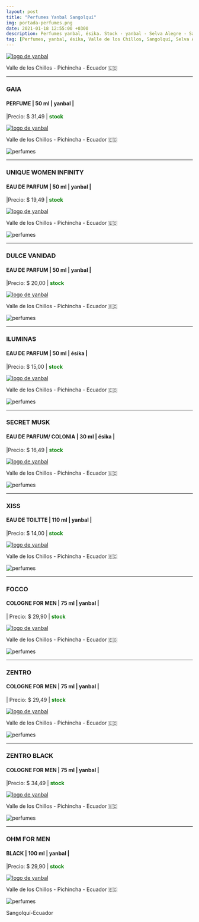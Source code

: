 ```yaml
---
layout: post
title: "Perfumes Yanbal Sangolquí"
img: portada-perfumes.png 
date: 2021-01-18 12:55:00 +0300
description: Perfumes yanbal, ésika. Stock - yanbal - Selva Alegre - Sangolquí
tag: [Perfumes, yanbal, ésika, Valle de los Chillos, Sangolquí, Selva Alegre]
---
```


[logoface]:  https://res.cloudinary.com/dpky6fcf6/image/upload/c_scale,w_180/v1624038829/Blog-Betty/3_icqdc9.png
[face]: https://www.facebook.com/Stock-Betty-100754135535413 "clic para abrir ir a facebook"
[![logo de yanbal][logoface]][face]

<p><i class="fa fa-map-marker" aria-hidden="true"></i> Valle de los Chillos - Pichincha - Ecuador 🇪🇨</p> 

***

### GAIA
#### PERFUME | 50 ml | yanbal  | 
|Precio: $  31,49  | <b style='color:green'> stock </b>

[logo]: https://raw.githubusercontent.com/Betty-C/bef/gh-pages/assets/img/linkw.jpg
[GAIA]:  https://api.whatsapp.com/send?phone=593995957267&text=%C2%A1Hola!%20Me%20interesa%20este%20producto%20-%3E%20Perfume%20GAIA%20-%20yanbal "clic para abrir chat de whatsapp"
 [![logo de yanbal][logo]][GAIA]
 
<p><i class="fa fa-map-marker" aria-hidden="true"></i> Valle de los Chillos - Pichincha - Ecuador 🇪🇨</p> 

![perfumes](https://res.cloudinary.com/dpky6fcf6/image/upload/c_scale,h_382,w_126/v1611002370/Blog-Betty/Perfumes/perfume-gaia-min_omgmsl.png)

* * *

### UNIQUE WOMEN INFINITY
#### EAU DE PARFUM  | 50 ml | yanbal  | 
|Precio: $  19,49  | <b style='color:green'> stock </b>

[logo]: https://raw.githubusercontent.com/Betty-C/bef/gh-pages/assets/img/linkw.jpg
[INFINITY]:  https://api.whatsapp.com/send?phone=593995957267&text=%C2%A1Hola!%20Me%20interesa%20este%20producto%20-%3E%20Perfume%20UNIQUE%20WOMEN%20INFINITY%20-%20yanbal "clic para abrir chat de whatsapp"
 [![logo de yanbal][logo]][INFINITY]
 
<p><i class="fa fa-map-marker" aria-hidden="true"></i> Valle de los Chillos - Pichincha - Ecuador 🇪🇨</p> 

![perfumes](https://res.cloudinary.com/dpky6fcf6/image/upload/c_scale,h_300,w_270/v1611001944/Blog-Betty/Perfumes/perfume-unique-min_q038cd.png)

* * *

### DULCE VANIDAD
#### EAU DE PARFUM  | 50 ml | yanbal  |
|Precio: $  20,00  | <b style='color:green'> stock </b>

[logo]: https://raw.githubusercontent.com/Betty-C/bef/gh-pages/assets/img/linkw.jpg
[VANIDAD]:  https://api.whatsapp.com/send?phone=593995957267&text=%C2%A1Hola!%20Me%20interesa%20este%20producto%20-%3E%20Perfume%20DULCE%20VANIDAD%20-%20yanbal "clic para abrir chat de whatsapp"
 [![logo de yanbal][logo]][VANIDAD]
 
<p><i class="fa fa-map-marker" aria-hidden="true"></i> Valle de los Chillos - Pichincha - Ecuador 🇪🇨</p> 

![perfumes](https://res.cloudinary.com/dpky6fcf6/image/upload/c_scale,h_300,w_200/v1611001940/Blog-Betty/Perfumes/perfume-vanidad-min_ca489o.png)

* * *

### ILUMINAS
#### EAU DE PARFUM  | 50 ml | ésika |
|Precio: $  15,00  | <b style='color:green'> stock </b>

[logo]: https://raw.githubusercontent.com/Betty-C/bef/gh-pages/assets/img/linkw.jpg
[ILUMINAS]:  https://api.whatsapp.com/send?phone=593995957267&text=%C2%A1Hola!%20Me%20interesa%20este%20producto%20-%3E%20Perfume%20ILUMINAS%20-%20%C3%A9sika "clic para abrir chat de whatsapp"
 [![logo de yanbal][logo]][ILUMINAS]
 
<p><i class="fa fa-map-marker" aria-hidden="true"></i> Valle de los Chillos - Pichincha - Ecuador 🇪🇨</p> 

![perfumes](https://res.cloudinary.com/dpky6fcf6/image/upload/c_scale,h_400,w_200/v1611001941/Blog-Betty/Perfumes/perfume-esika-min_u6zn8e.png)

* * *

### SECRET MUSK
#### EAU DE PARFUM/ COLONIA   | 30 ml | ésika |
|Precio: $  16,49  | <b style='color:green'> stock </b>

[logo]: https://raw.githubusercontent.com/Betty-C/bef/gh-pages/assets/img/linkw.jpg
[MUSK]:  https://api.whatsapp.com/send?phone=593995957267&text=%C2%A1Hola!%20Me%20interesa%20este%20producto%20-%3E%20Perfume%20SECRET%20MUSK%20-%20%C3%A9sika "clic para abrir chat de whatsapp"
 [![logo de yanbal][logo]][MUSK]

<p><i class="fa fa-map-marker" aria-hidden="true"></i> Valle de los Chillos - Pichincha - Ecuador 🇪🇨</p> 
 
 ![perfumes](https://res.cloudinary.com/dpky6fcf6/image/upload/c_scale,h_325,w_325/v1611001939/Blog-Betty/Perfumes/perfume-musk-min_ucslgb.png)

* * *

### XISS
#### EAU DE TOILTTE | 110 ml | yanbal |
|Precio: $  14,00  | <b style='color:green'> stock </b>

[logo]: https://raw.githubusercontent.com/Betty-C/bef/gh-pages/assets/img/linkw.jpg
[XISS]:  https://api.whatsapp.com/send?phone=593995957267&text=%C2%A1Hola!%20Me%20interesa%20este%20producto%20-%3E%20Perfume%20XISS%20%20%20%20-%20yanbal "clic para abrir chat de whatsapp"
 [![logo de yanbal][logo]][XISS]

<p><i class="fa fa-map-marker" aria-hidden="true"></i> Valle de los Chillos - Pichincha - Ecuador 🇪🇨</p> 

![perfumes](https://res.cloudinary.com/dpky6fcf6/image/upload/c_scale,h_320,w_135/v1611001939/Blog-Betty/Perfumes/perfume-xiss-min_tlnwyj.png)

* * *

### FOCCO  
#### COLOGNE FOR MEN  | 75 ml | yanbal  |
| Precio: $ 29,90  | <b style='color:green'> stock </b>

[logo]: https://raw.githubusercontent.com/Betty-C/bef/gh-pages/assets/img/linkw.jpg
[FOCCO]: https://api.whatsapp.com/send?phone=593995957267&text=%C2%A1Hola!%20Me%20interesa%20este%20producto%20-%3E%20Colonia%20FOCCO%20%20%20-%20yanbal "clic para abrir chat de whatsapp"
 [![logo de yanbal][logo]][FOCCO]

<p><i class="fa fa-map-marker" aria-hidden="true"></i> Valle de los Chillos - Pichincha - Ecuador 🇪🇨</p> 

![perfumes](https://res.cloudinary.com/dpky6fcf6/image/upload/c_scale,h_370,w_236/v1611001941/Blog-Betty/Perfumes/perfume-focco-min_u3sdze.png)

* * *

### ZENTRO  
#### COLOGNE FOR MEN  | 75 ml | yanbal  |
| Precio: $ 29,49  | <b style='color:green'> stock </b>

[logo]: https://raw.githubusercontent.com/Betty-C/bef/gh-pages/assets/img/linkw.jpg
[ZENTRO2]: https://api.whatsapp.com/send?phone=593995957267&text=%C2%A1Hola!%20Me%20interesa%20este%20producto%20-%3E%20Colonia%20ZENTRO%20%20%20-%20yanbal "clic para abrir chat de whatsapp"
 [![logo de yanbal][logo]][ZENTRO2]
 
<p><i class="fa fa-map-marker" aria-hidden="true"></i> Valle de los Chillos - Pichincha - Ecuador 🇪🇨</p> 

![perfumes](https://res.cloudinary.com/dpky6fcf6/image/upload/c_scale,h_310,w_180/v1611001941/Blog-Betty/Perfumes/perfume-zentro-min_oi8o33.png)

* * *

### ZENTRO BLACK  
#### COLOGNE FOR MEN  | 75 ml | yanbal  |
|Precio: $  34,49  | <b style='color:green'> stock </b>

[logo]: https://raw.githubusercontent.com/Betty-C/bef/gh-pages/assets/img/linkw.jpg
[BLACK2]: https://api.whatsapp.com/send?phone=593995957267&text=%C2%A1Hola!%20Me%20interesa%20este%20producto%20-%3E%20Colonia%20ZENTRO%20BLACK%20%20%20-%20yanbal "clic para abrir chat de whatsapp"
 [![logo de yanbal][logo]][BLACK2]

<p><i class="fa fa-map-marker" aria-hidden="true"></i> Valle de los Chillos - Pichincha - Ecuador 🇪🇨</p> 

![perfumes](https://res.cloudinary.com/dpky6fcf6/image/upload/c_scale,h_315,w_180/v1611001940/Blog-Betty/Perfumes/perfume-zentroblack-min_k0snfb.png)

* * *

### OHM FOR MEN  
#### BLACK  | 100 ml | yanbal |
|Precio: $ 29,90   | <b style='color:green'> stock </b>

[logo]: https://raw.githubusercontent.com/Betty-C/bef/gh-pages/assets/img/linkw.jpg
[OHM4]: https://api.whatsapp.com/send?phone=593995957267&text=%C2%A1Hola!%20Me%20interesa%20este%20producto%20-%3E%20Colonia%20OHM%20BLACK%20%20%20-%20yanbal "clic para abrir chat de whatsapp"
 [![logo de yanbal][logo]][OHM4]

<p><i class="fa fa-map-marker" aria-hidden="true"></i> Valle de los Chillos - Pichincha - Ecuador 🇪🇨</p> 

![perfumes](https://res.cloudinary.com/dpky6fcf6/image/upload/c_scale,h_345,w_182/v1611001938/Blog-Betty/Perfumes/perfume-ohm-min_jxtpik.png)

Sangolquí-Ecuador

